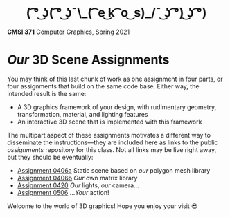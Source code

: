 <h1 align="center">
  ( ͡° ͜ʖ( ͡° ͜ʖ¯\_( ͡ e  ͜k ͡ o ͜ s)_/¯ ͜ʖ ͡°) ͜ʖ ͡°)
</h1>

**CMSI 371** Computer Graphics, Spring 2021

# _Our_ 3D Scene Assignments
You may think of this last chunk of work as one assignment in four parts, or four assignments that build on the same code base. Either way, the intended result is the same:
* A 3D graphics framework of your design, with rudimentary geometry, transformation, material, and lighting features
* An interactive 3D scene that is implemented with this framework

The multipart aspect of these assignments motivates a different way to disseminate the instructions—they are included here as links to the public _assignments_ repository for this class. Not all links may be live right away, but they should be eventually:

- [Assignment 0406a](https://github.com/lmu-cmsi371-spring2021/assignments/blob/main/static-3d-scene.md) Static scene based on _our_ polygon mesh library
- [Assignment 0406b](https://github.com/lmu-cmsi371-spring2021/assignments/blob/main/matrix-library.md) _Our_ own matrix library
- [Assignment 0420](https://github.com/lmu-cmsi371-spring2021/assignments/blob/main/lights-camera.md) _Our_ lights, _our_ camera…
- [Assignment 0506](https://github.com/lmu-cmsi371-spring2021/assignments/blob/main/action.md) …_Your_ action!

Welcome to the world of 3D graphics! Hope you enjoy your visit 😎
